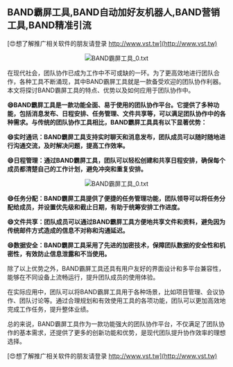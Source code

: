 ## **BAND霸屏工具,BAND自动加好友机器人,BAND营销工具,BAND精准引流**

[😍想了解推广相关软件的朋友请登录 http://www.vst.tw](http://www.vst.tw)

 <center><img src="https://vst.tw/MP4/tuiguang/png/7.png" alt="BAND霸屏工具_0.txt"></center>

在现代社会，团队协作已成为工作中不可或缺的一环。为了更高效地进行团队合作，各种工具不断涌现，其中BAND霸屏工具就是一款备受欢迎的团队协作利器。本文将探讨BAND霸屏工具的特点、优势以及如何应用于团队协作中。

**😄BAND霸屏工具是一款功能全面、易于使用的团队协作平台。它提供了多种功能，包括消息发布、日程安排、任务管理、文件共享等，可以满足团队协作中的各种需求。与传统的团队协作工具相比，BAND霸屏工具具有以下显著优势：**

**😄实时通讯：BAND霸屏工具支持实时聊天和消息发布，团队成员可以随时随地进行沟通交流，及时解决问题，提高工作效率。**

**😄日程管理：通过BAND霸屏工具，团队可以轻松创建和共享日程安排，确保每个成员都清楚自己的工作计划，避免冲突和重复安排。**

 <center><img src="https://vst.tw/MP4/tuiguang/png/0.png" alt="BAND霸屏工具_0.txt"></center>

**😄任务分配：BAND霸屏工具提供了便捷的任务管理功能，团队领导可以将任务分配给成员，并设置优先级和截止日期，有助于统筹安排工作进度。**

**😄文件共享：团队成员可以通过BAND霸屏工具方便地共享文件和资料，避免因为传统邮件方式造成的信息不对称和沟通延迟。**

**😄数据安全：BAND霸屏工具采用了先进的加密技术，保障团队数据的安全性和机密性，有效防止信息泄露和不当使用。**

除了以上优势之外，BAND霸屏工具还具有用户友好的界面设计和多平台兼容性，能够在不同设备上流畅运行，提升团队成员的使用体验。

在实际应用中，团队可以将BAND霸屏工具用于各种场景，比如项目管理、会议协作、团队讨论等。通过合理规划和有效使用工具的各项功能，团队可以更加高效地完成工作任务，提升整体业绩。

总的来说，BAND霸屏工具作为一款功能强大的团队协作平台，不仅满足了团队协作的基本需求，还提供了更多的创新功能和优势，是现代团队提升协作效率的理想选择。

[😍想了解推广相关软件的朋友请登录 http://www.vst.tw](http://www.vst.tw)



